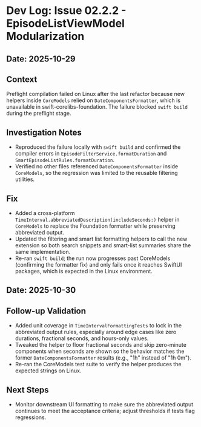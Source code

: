 # Dev Log: Issue 02.2.2 - EpisodeListViewModel Modularization

## Date: 2025-10-29

## Context
Preflight compilation failed on Linux after the last refactor because new helpers inside `CoreModels` relied on `DateComponentsFormatter`, which is unavailable in swift-corelibs-foundation. The failure blocked `swift build` during the preflight stage.

## Investigation Notes
- Reproduced the failure locally with `swift build` and confirmed the compiler errors in `EpisodeFilterService.formatDuration` and `SmartEpisodeListRules.formatDuration`.
- Verified no other files referenced `DateComponentsFormatter` inside `CoreModels`, so the regression was limited to the reusable filtering utilities.

## Fix
- Added a cross-platform `TimeInterval.abbreviatedDescription(includeSeconds:)` helper in `CoreModels` to replace the Foundation formatter while preserving abbreviated output.
- Updated the filtering and smart list formatting helpers to call the new extension so both search snippets and smart-list summaries share the same implementation.
- Re-ran `swift build`; the run now progresses past CoreModels (confirming the formatter fix) and only fails once it reaches SwiftUI packages, which is expected in the Linux environment.

## Date: 2025-10-30

## Follow-up Validation
- Added unit coverage in `TimeIntervalFormattingTests` to lock in the abbreviated output rules, especially around edge cases like zero durations, fractional seconds, and hours-only values.
- Tweaked the helper to floor fractional seconds and skip zero-minute components when seconds are shown so the behavior matches the former `DateComponentsFormatter` results (e.g., "1h" instead of "1h 0m").
- Re-ran the CoreModels test suite to verify the helper produces the expected strings on Linux.

## Next Steps
- Monitor downstream UI formatting to make sure the abbreviated output continues to meet the acceptance criteria; adjust thresholds if tests flag regressions.
